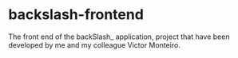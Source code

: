 # backslash-frontend
 The front end of the backSlash_ application, project that have been developed by me and my colleague Victor Monteiro.
